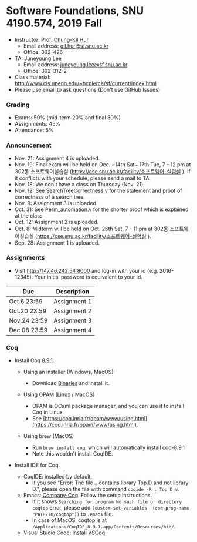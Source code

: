# Software Foundations, SNU 4190.574, 2019 Fall

- Instructor: Prof. [Chung-Kil Hur](http://sf.snu.ac.kr/gil.hur)
    + Email address: gil.hur@sf.snu.ac.kr
    + Office: 302-426
- TA: [Juneyoung Lee](http://sf.snu.ac.kr/juneyoung.lee)
    + Email address: juneyoung.lee@sf.snu.ac.kr
    + Office: 302-312-2
- Class material: http://www.cis.upenn.edu/~bcpierce/sf/current/index.html
- Please use email to ask questions (Don't use GitHub Issues)

### Grading

- Exams: 50% (mid-term 20% and final 30%)
- Assignments: 45%
- Attendance: 5%

### Announcement

- Nov. 21: Assignment 4 is uploaded.
- Nov. 19: Final exam will be held on Dec. ~14th Sat~ 17th Tue, 7 - 12 pm at 302동 소프트웨어실습실 (https://cse.snu.ac.kr/facility/소프트웨어-실험실 ). If it conflicts with your schedule, please send a mail to TA.
- Nov. 18: We don't have a class on Thursday (Nov. 21).
- Nov. 12: See [SearchTreeCorrectness.v](SearchTreeCorrectness.v) for the statement and proof of correctness of a search tree.
- Nov. 9: Assignment 3 is uploaded.
- Oct. 31: See [Perm_automation.v](Perm_automation.v) for the shorter proof which is explained at the class
- Oct. 12: Assignment 2 is uploaded.
- Oct. 8: Midterm will be held on Oct. 26th Sat, 7 - 11 pm at 302동 소프트웨어실습실 (https://cse.snu.ac.kr/facility/소프트웨어-실험실 ).
- Sep. 28: Assignment 1 is uploaded.

### Assignments

- Visit http://147.46.242.54:8000 and log-in with your id (e.g. 2016-12345). Your initial password is equivalent to your id.

| Due        	| Description                   	 	 	 	 	 	 	 	 	 	 	 	 	 	|
|------------	|-----------------------------------------------------------------------------------
| Oct.6 23:59  	| Assignment 1                   	 	 	 	 	 	 	 	 	 	 	 	 	 	|
| Oct.20 23:59 	| Assignment 2                   	 	 	 	 	 	 	 	 	 	 	 	 	 	|
| Nov.24 23:59 	| Assignment 3                   	 	 	 	 	 	 	 	 	 	 	 	 	 	|
| Dec.08 23:59 	| Assignment 4                   	 	 	 	 	 	 	 	 	 	 	 	 	 	|


### Coq

- Install Coq [8.9.1](https://coq.inria.fr).
    + Using an installer (Windows, MacOS)
        * Download [Binaries](https://coq.inria.fr/download) and install it.

    + Using OPAM (Linux / MacOS)
        * OPAM is OCaml package manager, and you can use it to install Coq in Linux.
        * See [https://coq.inria.fr/opam/www/using.html](https://coq.inria.fr/opam/www/using.html).

    + Using brew (MacOS)
        * Run `brew install coq`, which will automatically install coq-8.9.1
        * Note this wouldn't install CoqIDE.

- Install IDE for Coq.
    + CoqIDE: installed by default.
        * If you see "Error: The file .. contains library Top.D and not library D.", please open the file with command `coqide -R . Top D.v`. 
    + Emacs: [Company-Coq](https://github.com/cpitclaudel/company-coq). Follow the setup instructions.
        * If it shows `Searching for program No such file or directory coqtop` error, please add `(custom-set-variables '(coq-prog-name "PATH/TO/coqtop"))` to `.emacs` file.
        * In case of MacOS, coqtop is at `/Applications/CoqIDE_8.9.1.app/Contents/Resources/bin/`.
    + Visual Studio Code: Install VSCoq
